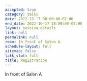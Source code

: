 ```yaml
---
accepted: true
category: talks
date: 2022-10-17 08:00:00-07:00
end_date: 2022-10-17 18:00:00-07:00
layout: session-details
link: null
permalink: null
room: In front of Salon A
schedule-layout: full
sitemap: false
talk_slot: full
title: Registration
---
```


In front of Salon A
